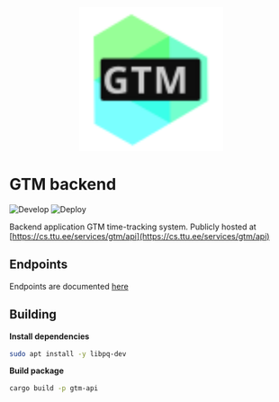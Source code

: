 <p align="center">
    <img src="./readme/logo.svg" width="256" height="256" alt="logo">
</p>

# GTM backend
![Develop](https://github.com/DEVELOPEST/gtm-api/workflows/Develop/badge.svg)
![Deploy](https://github.com/DEVELOPEST/gtm-api/workflows/Deploy/badge.svg)
  
Backend application GTM time-tracking system.
Publicly hosted at [https://cs.ttu.ee/services/gtm/api](https://cs.ttu.ee/services/gtm/api)

## Endpoints 
Endpoints are documented [here](https://cs.ttu.ee/services/gtm/api/swagger/index.html)

## Building
**Install dependencies**
```bash
sudo apt install -y libpq-dev
```

**Build package**
```bash
cargo build -p gtm-api
```